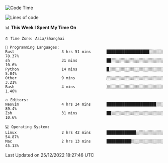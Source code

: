 <!--START_SECTION:waka-->
![Code Time](http://img.shields.io/badge/Code%20Time-1%2C075%20hrs%206%20mins-blue)

![Lines of code](https://img.shields.io/badge/From%20Hello%20World%20I%27ve%20Written-24%20Thousand%20lines%20of%20code-blue)

📊 **This Week I Spent My Time On** 

```text
⌚︎ Time Zone: Asia/Shanghai

💬 Programming Languages: 
Rust                     3 hrs 51 mins       ███████████████████░░░░░░   78.37% 
sh                       31 mins             ██░░░░░░░░░░░░░░░░░░░░░░░   10.6% 
Python                   14 mins             █░░░░░░░░░░░░░░░░░░░░░░░░   5.04% 
Other                    9 mins              ░░░░░░░░░░░░░░░░░░░░░░░░░   3.21% 
Bash                     4 mins              ░░░░░░░░░░░░░░░░░░░░░░░░░   1.46%

🔥 Editors: 
Neovim                   4 hrs 24 mins       ██████████████████████░░░   89.4% 
Zsh                      31 mins             ██░░░░░░░░░░░░░░░░░░░░░░░   10.6%

💻 Operating System: 
Linux                    2 hrs 42 mins       █████████████░░░░░░░░░░░░   54.87% 
Mac                      2 hrs 13 mins       ███████████░░░░░░░░░░░░░░   45.13%

```


 Last Updated on 25/12/2022 18:27:46 UTC
<!--END_SECTION:waka-->
